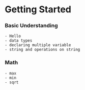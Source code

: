# Getting Started
### Basic Understanding
    - Hello 
    - data types
    - declaring multiple variable
    - string and operations on string
### Math 
    - max
    - min
    - sqrt
